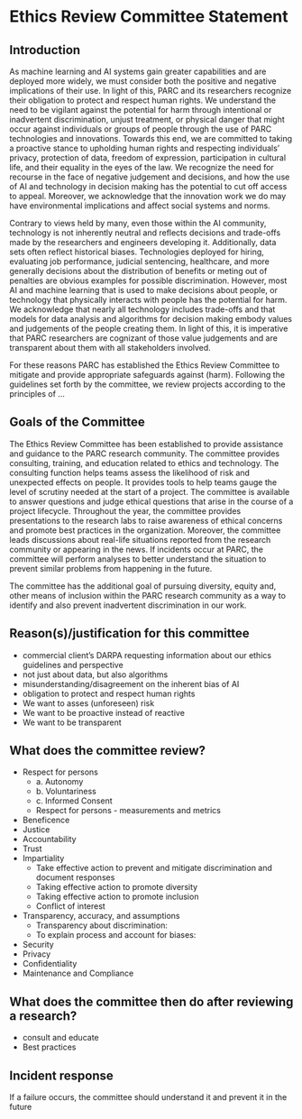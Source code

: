 # Ethics Review Committee Statement

## Introduction

As machine learning and AI systems gain greater capabilities and are deployed more widely, we must consider both the positive and negative implications of their use. In light of this, PARC and its researchers recognize their obligation to protect and respect human rights. We understand the need to be vigilant against the potential for harm through intentional or inadvertent discrimination, unjust treatment, or physical danger that might occur against individuals or groups of people through the use of PARC technologies and innovations. Towards this end, we are committed to taking a proactive stance to upholding human rights and respecting individuals’ privacy, protection of data, freedom of expression, participation in cultural life, and their equality in the eyes of the law. We recognize the need for recourse in the face of negative judgement and decisions, and how the use of AI and technology in decision making has the potential to cut off access to appeal. Moreover, we acknowledge that the innovation work we do may have environmental implications and affect social systems and norms.

Contrary to views held by many, even those within the AI community, technology is not inherently neutral and reflects decisions and trade-offs made by the researchers and engineers developing it. Additionally, data sets often reflect historical biases. Technologies deployed for hiring, evaluating job performance, judicial sentencing, healthcare, and more generally decisions about the distribution of benefits or meting out of penalties are obvious examples for possible discrimination. However, most AI and machine learning that is used to make decisions about people, or technology that physically interacts with people has the potential for harm. We acknowledge that nearly all technology includes trade-offs and that models for data analysis and algorithms for decision making embody values and judgements of the people creating them. In light of this, it is imperative that PARC researchers are cognizant of those value judgements and are transparent about them with all stakeholders involved.

For these reasons PARC has established the Ethics Review Committee to mitigate and provide appropriate safeguards against (harm). Following the guidelines set forth by the committee, we review projects according to the principles of …

## Goals of the Committee

The Ethics Review Committee has been established to provide assistance and guidance to the PARC research community. The committee provides consulting, training, and education related to ethics and technology. The consulting function helps teams assess the likelihood of risk and unexpected effects on people. It provides tools to help teams gauge the level of scrutiny needed at the start of a project. The committee is available to answer questions and judge ethical questions that arise in the course of a project lifecycle. Throughout the year, the committee provides presentations to the research labs to raise awareness of ethical concerns and promote best practices in the organization. Moreover, the committee leads discussions about real-life situations reported from the research community or appearing in the news. If incidents occur at PARC, the committee will perform analyses to better understand the situation to prevent similar problems from happening in the future.

The committee has the additional goal of pursuing diversity, equity and, other means of inclusion within the PARC research community as a way to identify and also prevent inadvertent discrimination in our work.

## Reason(s)/justification for this committee

- commercial client’s DARPA requesting information about our ethics guidelines and perspective
- not just about data, but also algorithms
- misunderstanding/disagreement on the inherent bias of AI
- obligation to protect and respect human rights
- We want to asses (unforeseen) risk
- We want to be proactive instead of reactive
- We want to be transparent

## What does the committee review?

- Respect for persons
  - a. Autonomy
  - b. Voluntariness
  - c. Informed Consent
  - Respect for persons - measurements and metrics
- Beneficence
- Justice
- Accountability
- Trust
- Impartiality
  - Take effective action to prevent and mitigate discrimination and document responses
  - Taking effective action to promote diversity
  - Taking effective action to promote inclusion
  - Conflict of interest
- Transparency, accuracy, and assumptions
  - Transparency about discrimination:
  - To explain process and account for biases:
- Security
- Privacy
- Confidentiality
- Maintenance and Compliance

## What does the committee then do after reviewing a research?

- consult and educate
- Best practices

## Incident response
If a failure occurs, the committee should understand it and prevent it in the future
